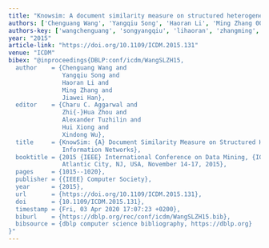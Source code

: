```yaml
---
title: "Knowsim: A document similarity measure on structured heterogeneous information networks"
authors: ['Chenguang Wang', 'Yangqiu Song', 'Haoran Li', 'Ming Zhang 0004', 'Jiawei Han 0001']
authors-key: ['wangchenguang', 'songyangqiu', 'lihaoran', 'zhangming', 'hanjiawei']
year: "2015"
article-link: "https://doi.org/10.1109/ICDM.2015.131"
venue: "ICDM"
bibex: "@inproceedings{DBLP:conf/icdm/WangSLZH15,
  author    = {Chenguang Wang and
               Yangqiu Song and
               Haoran Li and
               Ming Zhang and
               Jiawei Han},
  editor    = {Charu C. Aggarwal and
               Zhi{-}Hua Zhou and
               Alexander Tuzhilin and
               Hui Xiong and
               Xindong Wu},
  title     = {KnowSim: {A} Document Similarity Measure on Structured Heterogeneous
               Information Networks},
  booktitle = {2015 {IEEE} International Conference on Data Mining, {ICDM} 2015,
               Atlantic City, NJ, USA, November 14-17, 2015},
  pages     = {1015--1020},
  publisher = {{IEEE} Computer Society},
  year      = {2015},
  url       = {https://doi.org/10.1109/ICDM.2015.131},
  doi       = {10.1109/ICDM.2015.131},
  timestamp = {Fri, 03 Apr 2020 17:07:23 +0200},
  biburl    = {https://dblp.org/rec/conf/icdm/WangSLZH15.bib},
  bibsource = {dblp computer science bibliography, https://dblp.org}
}"
---
```

